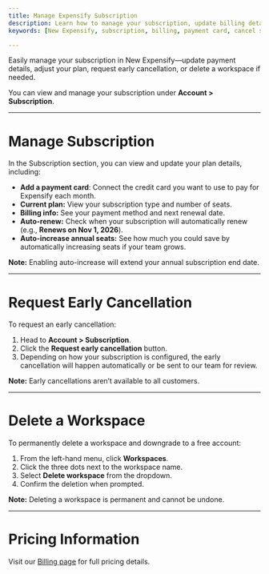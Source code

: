```yaml
---
title: Manage Expensify Subscription
description: Learn how to manage your subscription, update billing details, cancel early, or delete a workspace in New Expensify.
keywords: [New Expensify, subscription, billing, payment card, cancel subscription, delete workspace, remove workspace, subscription settings, bill]

---
```



Easily manage your subscription in New Expensify—update payment details, adjust your plan, request early cancellation, or delete a workspace if needed.

You can view and manage your subscription under **Account > Subscription**. 

---

# Manage Subscription

In the Subscription section, you can view and update your plan details, including:

- **Add a payment card**: Connect the credit card you want to use to pay for Expensify each month. 
- **Current plan:** View your subscription type and number of seats.
- **Billing info:** See your payment method and next renewal date.
- **Auto-renew:** Check when your subscription will automatically renew (e.g., **Renews on Nov 1, 2026**).
- **Auto-increase annual seats:** See how much you could save by automatically increasing seats if your team grows.

**Note:** Enabling auto-increase will extend your annual subscription end date.

---

# Request Early Cancellation

To request an early cancellation:

1. Head to **Account > Subscription**.
2. Click the **Request early cancellation** button.
3. Depending on how your subscription is configured, the early cancellation will happen automatically or be sent to our team for review. 

**Note:** Early cancellations aren’t available to all customers.

---

# Delete a Workspace

To permanently delete a workspace and downgrade to a free account:

1. From the left-hand menu, click **Workspaces**.
2. Click the three dots next to the workspace name.
3. Select **Delete workspace** from the dropdown.
4. Confirm the deletion when prompted.

**Note:** Deleting a workspace is permanent and cannot be undone.

---

# Pricing Information

Visit our [Billing page](https://help.expensify.com/new-expensify/hubs/billing-and-subscriptions/) for full pricing details.

